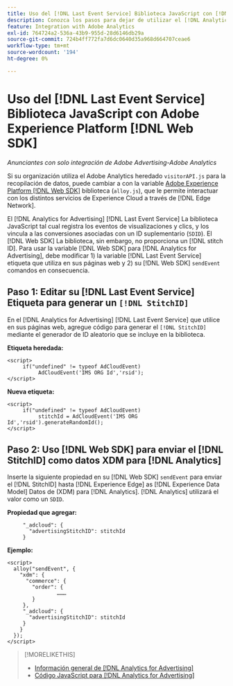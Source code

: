 ```yaml
---
title: Uso del [!DNL Last Event Service] Biblioteca JavaScript con [!DNL Web SDK]
description: Conozca los pasos para dejar de utilizar el [!DNL Analytics] [!DNL visitorAPI] a la biblioteca de [!DNL Experience Platform] [!DNL Web SDK] biblioteca para su [!DNL Analytics for Advertising] implementación.
feature: Integration with Adobe Analytics
exl-id: 764724a2-536a-43b9-955d-28d6146db29a
source-git-commit: 724b4ff772fa7d6dc0640d35a968d664707ceae6
workflow-type: tm+mt
source-wordcount: '194'
ht-degree: 0%

---
```


# Uso del [!DNL Last Event Service] Biblioteca JavaScript con Adobe Experience Platform [!DNL Web SDK]

*Anunciantes con solo integración de Adobe Advertising-Adobe Analytics*

Si su organización utiliza el Adobe Analytics heredado `visitorAPI.js` para la recopilación de datos, puede cambiar a con la variable [Adobe Experience Platform [!DNL Web SDK]](https://experienceleague.adobe.com/docs/experience-platform/edge/home.html) biblioteca (`alloy.js`), que le permite interactuar con los distintos servicios de Experience Cloud a través de [!DNL Edge Network].

El [!DNL Analytics for Advertising] [!DNL Last Event Service] La biblioteca JavaScript tal cual registra los eventos de visualizaciones y clics, y los vincula a las conversiones asociadas con un ID suplementario (`SDID`). El [!DNL Web SDK] La biblioteca, sin embargo, no proporciona un [!DNL stitch ID]. Para usar la variable [!DNL Web SDK] para [!DNL Analytics for Advertising], debe modificar 1) la variable [!DNL Last Event Service] etiqueta que utiliza en sus páginas web y 2) su [!DNL Web SDK] `sendEvent` comandos en consecuencia.

## Paso 1: Editar su [!DNL Last Event Service] Etiqueta para generar un `[!DNL StitchID]`

En el [!DNL Analytics for Advertising] [!DNL Last Event Service] que utilice en sus páginas web, agregue código para generar el `[!DNL StitchID]` mediante el generador de ID aleatorio que se incluye en la biblioteca.

**Etiqueta heredada:**

```
<script>
     if("undefined" != typeof AdCloudEvent) 
          AdCloudEvent('IMS ORG Id','rsid');
</script>
```

**Nueva etiqueta:**

```
<script>
     if("undefined" != typeof AdCloudEvent) 
          stitchId = AdCloudEvent('IMS ORG Id','rsid').generateRandomId();
</script>
```

## Paso 2: Uso [!DNL Web SDK] para enviar el [!DNL StitchID] como datos XDM para [!DNL Analytics]

Inserte la siguiente propiedad en su [!DNL Web SDK] `sendEvent` para enviar el [!DNL StitchID] hasta [!DNL Experience Edge] as [!DNL Experience Data Model] Datos de (XDM) para [!DNL Analytics].<!-- The library will send the StitchID to [!DNL Experience Edge] as `[_adcloud.advertisingStitchID](https://github.com/adobe/xdm/blob/master/docs/reference/adobe/experience/adcloud/stitch.schema.md)`. --> [!DNL Analytics] utilizará el valor como un `SDID`.

**Propiedad que agregar:**

```
     "_adcloud": {
       "advertisingStitchID": stitchId
     }
```

**Ejemplo:**

```
<script>
  alloy("sendEvent", {
    "xdm": {
      "commerce": {
        "order": {
                ………
        }
     },
     "_adcloud": {
       "advertisingStitchID": stitchId
     }
    }
  });
</script>
```

>[!MORELIKETHIS]
>
>* [Información general de [!DNL Analytics for Advertising]](overview.md)
>* [Código JavaScript para [!DNL Analytics for Advertising]](/help/integrations/analytics/javascript.md)
